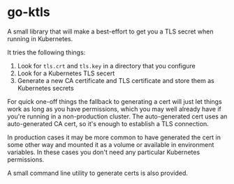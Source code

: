 # go-ktls

A small library that will make a best-effort to get you a TLS secret when running in Kubernetes.

It tries the following things:

1. Look for `tls.crt` and `tls.key` in a directory that you configure
3. Look for a Kubernetes TLS secert
4. Generate a new CA certificate and TLS certificate and store them as Kubernetes secrets

For quick one-off things the fallback to generating a cert will just let things work as long as you have permissions, which you may well already have if you're running in a non-production cluster.  The auto-generated cert uses an auto-generated CA cert, so it's enough to establish a TLS connection.

In production cases it may be more common to have generated the cert in some other way and mounted it as a volume or available in environment variables.  In these cases you don't need any particular Kubernetes permissions.

A small command line utility to generate certs is also provided.
